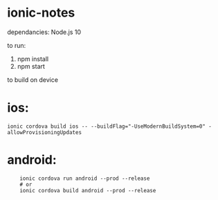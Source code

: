 # ionic-notes
dependancies: Node.js 10

to run: 
1) npm install
2) npm start

to build on device
# ios:
    ionic cordova build ios -- --buildFlag="-UseModernBuildSystem=0" -allowProvisioningUpdates

# android: 
        ionic cordova run android --prod --release
        # or
        ionic cordova build android --prod --release

